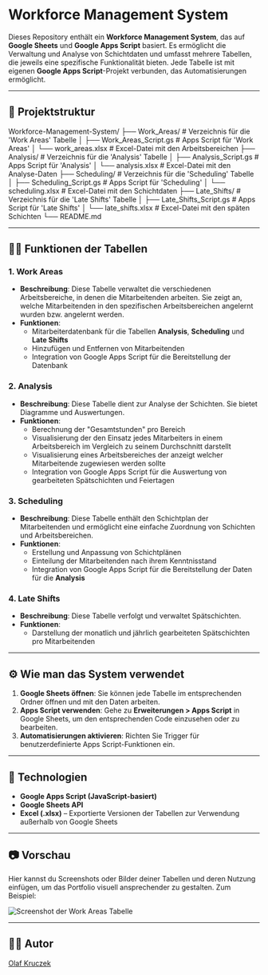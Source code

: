 # Workforce Management System

Dieses Repository enthält ein **Workforce Management System**, das auf **Google Sheets** und **Google Apps Script** basiert. Es ermöglicht die Verwaltung und Analyse von Schichtdaten und umfasst mehrere Tabellen, die jeweils eine spezifische Funktionalität bieten. Jede Tabelle ist mit eigenen **Google Apps Script**-Projekt verbunden, das Automatisierungen ermöglicht.

---

## 📁 Projektstruktur

Workforce-Management-System/
├── Work_Areas/ # Verzeichnis für die 'Work Areas' Tabelle
│ ├── Work_Areas_Script.gs # Apps Script für 'Work Areas'
│ └── work_areas.xlsx # Excel-Datei mit den Arbeitsbereichen
├── Analysis/ # Verzeichnis für die 'Analysis' Tabelle
│ ├── Analysis_Script.gs # Apps Script für 'Analysis'
│ └── analysis.xlsx # Excel-Datei mit den Analyse-Daten
├── Scheduling/ # Verzeichnis für die 'Scheduling' Tabelle
│ ├── Scheduling_Script.gs # Apps Script für 'Scheduling'
│ └── scheduling.xlsx # Excel-Datei mit den Schichtdaten
├── Late_Shifts/ # Verzeichnis für die 'Late Shifts' Tabelle
│ ├── Late_Shifts_Script.gs # Apps Script für 'Late Shifts'
│ └── late_shifts.xlsx # Excel-Datei mit den späten Schichten
└── README.md 


---

## 🧑‍💻 Funktionen der Tabellen

### 1. **Work Areas**
- **Beschreibung**: Diese Tabelle verwaltet die verschiedenen Arbeitsbereiche, in denen die Mitarbeitenden arbeiten. Sie zeigt an, welche Mitarbeitenden in den spezifischen Arbeitsbereichen angelernt wurden bzw. angelernt werden.
- **Funktionen**:  
  - Mitarbeiterdatenbank für die Tabellen **Analysis**, **Scheduling** und **Late Shifts**
  - Hinzufügen und Entfernen von Mitarbeitenden
  - Integration von Google Apps Script für die Bereitstellung der Datenbank

### 2. **Analysis**
- **Beschreibung**: Diese Tabelle dient zur Analyse der Schichten. Sie bietet Diagramme und Auswertungen.
- **Funktionen**:
  - Berechnung der "Gesamtstunden" pro Bereich
  - Visualisierung der den Einsatz jedes Mitarbeiters in einem Arbeitsbereich im Vergleich zu seinem Durchschnitt darstellt
  - Visualisierung eines Arbeitsbereiches der anzeigt welcher Mitarbeitende zugewiesen werden sollte
  - Integration von Google Apps Script für die Auswertung von gearbeiteten Spätschichten und Feiertagen

### 3. **Scheduling**
- **Beschreibung**: Diese Tabelle enthält den Schichtplan der Mitarbeitenden und ermöglicht eine einfache Zuordnung von Schichten und Arbeitsbereichen.
- **Funktionen**:
  - Erstellung und Anpassung von Schichtplänen
  - Einteilung der Mitarbeitenden nach ihrem Kenntnisstand
  - Integration von Google Apps Script für die Bereitstellung der Daten für die **Analysis**

### 4. **Late Shifts**
- **Beschreibung**: Diese Tabelle verfolgt und verwaltet Spätschichten.
- **Funktionen**:
  - Darstellung der monatlich und jährlich gearbeiteten Spätschichten pro Mitarbeitenden

---

## ⚙️ Wie man das System verwendet

1. **Google Sheets öffnen**: Sie können jede Tabelle im entsprechenden Ordner öffnen und mit den Daten arbeiten.
2. **Apps Script verwenden**: Gehe zu **Erweiterungen > Apps Script** in Google Sheets, um den entsprechenden Code einzusehen oder zu bearbeiten.
3. **Automatisierungen aktivieren**: Richten Sie Trigger für benutzerdefinierte Apps Script-Funktionen ein.
---

## 🧰 Technologien

- **Google Apps Script (JavaScript-basiert)**
- **Google Sheets API**
- **Excel (.xlsx)** – Exportierte Versionen der Tabellen zur Verwendung außerhalb von Google Sheets

---

## 📷 Vorschau

Hier kannst du Screenshots oder Bilder deiner Tabellen und deren Nutzung einfügen, um das Portfolio visuell ansprechender zu gestalten. Zum Beispiel:

![Screenshot der Work Areas Tabelle](https://link-zu-deinem-screenshot.com)

---

## 🧑‍💻 Autor

[Olaf Kruczek](https://github.com/kruczekolaf)


